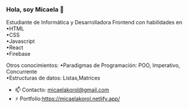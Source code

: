 ### Hola, soy Micaela  👋

Estudiante de Informática y Desarrolladora Frontend con habilidades en <br>
•HTML <br>
•CSS <br>
•Javascript <br>
•React <br>
•Firebase <br>

Otros conocimientos:
•Paradigmas de Programación: POO, Imperativo, Concurrente <br>
•Estructuras de datos: Listas,Matrices <br>

- 📫 Contacto: micaelakorol@gmail.com <br>
- ⚡ Portfolio:https://micaelakorol.netlify.app/

